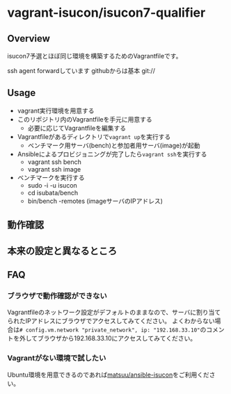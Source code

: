 # vagrant-isucon/isucon7-qualifier

## Overview

isucon7予選とほぼ同じ環境を構築するためのVagrantfileです。

ssh agent forwardしています
githubからは基本 git://

## Usage

- vagrant実行環境を用意する
- このリポジトリ内のVagrantfileを手元に用意する
  - 必要に応じてVagrantfileを編集する
- Vagrantfileがあるディレクトリで`vagrant up`を実行する
  - ベンチマーク用サーバ(bench)と参加者用サーバ(image)が起動
- Ansibleによるプロビジョニングが完了したら`vagrant ssh`を実行する
  - vagrant ssh bench
  - vagrant ssh image
- ベンチマークを実行する
  - sudo -i -u isucon
  - cd isubata/bench
  - bin/bench -remotes (imageサーバのIPアドレス)

## 動作確認


## 本来の設定と異なるところ


## FAQ

### ブラウザで動作確認ができない

Vagrantfileのネットワーク設定がデフォルトのままなので、サーバに割り当てられたIPアドレスにブラウザでアクセスしてみてください。
よくわからない場合は`# config.vm.network "private_network", ip: "192.168.33.10"`のコメントを外してブラウザから192.168.33.10にアクセスしてみてください。

### Vagrantがない環境で試したい

Ubuntu環境を用意できるのであれば[matsuu/ansible-isucon](https://github.com/matsuu/ansible-isucon)をご利用ください。

